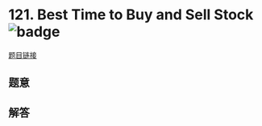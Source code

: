 # 121. Best Time to Buy and Sell Stock ![badge](https://img.shields.io/badge/-easy-green?style=flat-square)

[题目链接](https://leetcode.com/problems/best-time-to-buy-and-sell-stock)

## 题意

## 解答


